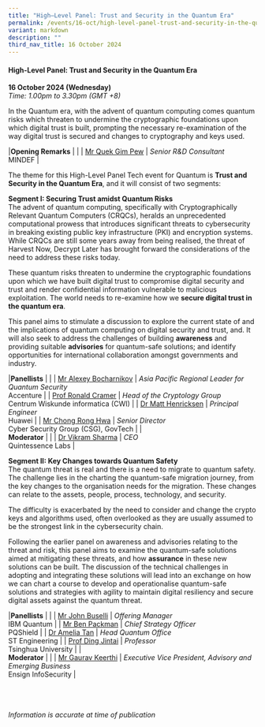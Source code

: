 ```yaml
---
title: "High–Level Panel: Trust and Security in the Quantum Era"
permalink: /events/16-oct/high-level-panel-trust-and-security-in-the-quantum-era/
variant: markdown
description: ""
third_nav_title: 16 October 2024
---
```

#### **High-Level Panel: Trust and Security in the Quantum Era**

**16 October 2024 (Wednesday)**  
*Time: 1.00pm to 3.30pm (GMT +8)*

In the Quantum era, with the advent of quantum computing comes quantum risks which threaten to undermine the cryptographic foundations upon which digital trust is built, prompting the necessary re-examination of the way digital trust is secured and changes to cryptography and keys used.

|**Opening Remarks**          |                                                              |
| [Mr Quek Gim Pew](/speakers/mr-quek-gim-pew/)  | *Senior R&amp;D Consultant* <br>MINDEF      |

The theme for this High-Level Panel Tech event for Quantum is **Trust and Security in the Quantum Era**, and it will consist of two segments:

**Segment I: Securing Trust amidst Quantum Risks**
<br>The advent of quantum computing, specifically with Cryptographically Relevant Quantum Computers (CRQCs), heralds an unprecedented computational prowess that introduces significant threats to cybersecurity in breaking existing public key infrastructure (PKI) and encryption systems. While CRQCs are still some years away from being realised, the threat of Harvest Now, Decrypt Later has brought forward the considerations of the need to address these risks today.

These quantum risks threaten to undermine the cryptographic foundations upon which we have built digital trust to compromise digital security and trust and render confidential information vulnerable to malicious exploitation. The world needs to re-examine how we **secure digital trust in the quantum era**.

This panel aims to stimulate a discussion to explore the current state of and the implications of quantum computing on digital security and trust, and. It will also seek to address the challenges of building **awareness** and providing suitable **advisories** for quantum-safe solutions; and identify opportunities for international collaboration amongst governments and industry. 

|**Panellists**          |                                                              |
| [Mr Alexey Bocharnikov](/speakers/mr-alexey-bocharnikov/)  | *Asia Pacific Regional Leader for Quantum Security* <br>Accenture      |
| [Prof Ronald Cramer](/speakers/prof-ronald-cramer/)  | *Head of the Cryptology Group* <br>Centrum Wiskunde informatica (CWI)      |
| [Dr Matt Henricksen](/speakers/dr-matt-henricksen/)  | *Principal Engineer* <br>Huawei      |
| [Mr Chong Rong Hwa](/speakers/mr-chong-rong-hwa/)  | *Senior Director* <br>Cyber Security Group (CSG), GovTech      |
|<br>**Moderator**          |                                                              |
| [Dr Vikram Sharma](/speakers/dr-vikram-sharma/)  | *CEO* <br>Quintessence Labs      |

**Segment II: Key Changes towards Quantum Safety** 
<br>The quantum threat is real and there is a need to migrate to quantum safety. The challenge lies in the charting the quantum-safe migration journey, from the key changes to the organisation needs for the migration. These changes can relate to the assets, people, process, technology, and security.

The difficulty is exacerbated by the need to consider and change the crypto keys and algorithms used, often overlooked as they are usually assumed to be the strongest link in the cybersecurity chain.

Following the earlier panel on awareness and advisories relating to the threat and risk, this panel aims to examine the quantum-safe solutions aimed at mitigating these threats, and how **assurance** in these new solutions can be built.  The discussion of the technical challenges in adopting and integrating these solutions will lead into an exchange on how we can chart a course to develop and operationalise quantum-safe solutions and strategies with agility to maintain digital resiliency and secure digital assets against the quantum threat.

|**Panellists**          |                                                              |
| [Mr John Buselli](/speakers/mr-john-buselli/)  | *Offering Manager*<br>IBM Quantum      |
| [Mr Ben Packman](/speakers/mr-ben-packman/)  | *Chief Strategy Officer* <br>PQShield      |
| [Dr Amelia Tan](/speakers/dr-amelia-tan/)  | *Head Quantum Office* <br>ST Engineering      |
| [Prof Ding Jintai](/speakers/prof-ding-jintai/)  | *Professor*<br>Tsinghua University      |
|<br>**Moderator**          |                                                              |
| [Mr Gaurav Keerthi](/speakers/mr-gaurav-keerthi/)  | *Executive Vice President, Advisory and Emerging Business*<br>Ensign InfoSecurity      |

<br><br><br>
*Information is accurate at time of publication*
